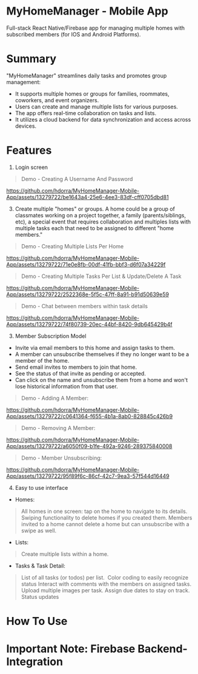 # MyHomeManager - Mobile App 
Full-stack React Native/Firebase app for managing multiple homes with subscribed members (for IOS and Android Platforms).

# Summary
"MyHomeManager" streamlines daily tasks and promotes group management:
- It supports multiple homes or groups for families, roommates, coworkers, and event organizers.
- Users can create and manage multiple lists for various purposes.
- The app offers real-time collaboration on tasks and lists.
- It utilizes a cloud backend for data synchronization and access across devices.

# Features
1. Login screen

>Demo - Creating A Username And Password

https://github.com/hdorra/MyHomeManager-Mobile-App/assets/13279722/be1643a4-25e6-4ee3-83df-cff0705dbd81

3. Create multiple "homes"​ or groups. A home could be a group of classmates working on a project together, a family (parents/siblings, etc), a special event that requires collaboration and multiples lists with multiple tasks each that need to be assigned to different "home members." </br>

>Demo - Creating Multiple Lists Per Home

https://github.com/hdorra/MyHomeManager-Mobile-App/assets/13279722/71e0e8fb-00df-41fb-bbf3-d6f07a34229f

>Demo - Creating Multiple Tasks Per List & Update/Delete A Task

https://github.com/hdorra/MyHomeManager-Mobile-App/assets/13279722/2522368e-5f5c-47ff-8a91-b91d50639e59

>Demo - Chat between members within task details

https://github.com/hdorra/MyHomeManager-Mobile-App/assets/13279722/74f80739-20ec-44bf-8420-9db645429b4f

3. Member Subscription Model​
- Invite via email members to this home and assign tasks to them.​
- A member can unsubscribe themselves if they no longer want to be a member of the home.​
- Send email invites to members to join that home. ​
- See the status of that invite as pending or accepted. ​
- Can click on the name and unsubscribe them from a home and won't lose historical information from that user.​

>Demo - Adding A Member:

https://github.com/hdorra/MyHomeManager-Mobile-App/assets/13279722/c0641364-f655-4b1a-8ab0-828845c426b9

>Demo - Removing A Member:

https://github.com/hdorra/MyHomeManager-Mobile-App/assets/13279722/a6050f09-b1fe-492a-9246-289375840008

>Demo - Member Unsubscribing:

https://github.com/hdorra/MyHomeManager-Mobile-App/assets/13279722/95f89f6c-86cf-42c7-9ea3-57f544d16449

4. Easy to use interface​
- Homes:​
>All homes in one screen: tap on the home to navigate to its details.​
>Swiping functionality to delete homes if you created them.​
>Members invited to a home cannot delete a home but can unsubscribe with a swipe as well.​
- Lists:​
>Create multiple lists within a home.​
- Tasks & Task Detail:​
>List of all tasks (or todos) per list. ​
>Color coding to easily recognize status​
>Interact with comments with the members on assigned tasks.​
>Upload multiple images per task.​
>Assign due dates to stay on track.​
>Status updates

# How To Use

# Important Note: Firebase Backend-Integration
